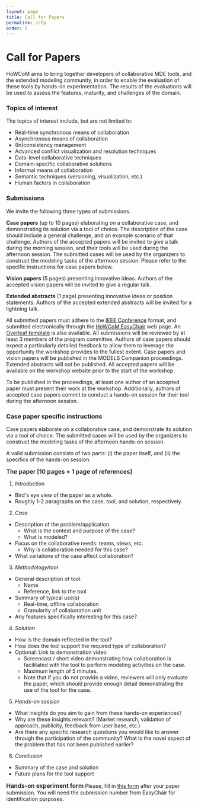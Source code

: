 ```yaml
---
layout: page
title: Call for Papers
permalink: /cfp
order: 5
---
```


# Call for Papers

HoWCoM aims to bring together developers of collaborative MDE tools, and the extended modeling community, in order to enable the evaluation of these tools by hands-on experimentation. The results of the evaluations will be used to assess the features, maturity, and challenges of the domain.

### **Topics of interest**

The topics of interest include, but are not limited to:
- Real-time synchronous means of collaboration
- Asynchronous means of collaboration
- (In)consistency management
- Advanced conflict visualization and resolution techniques
- Data-level collaborative techniques
- Domain-specific collaborative solutions
- Informal means of collaboration
- Semantic techniques (versioning, visualization, etc.)
- Human factors in collaboration


### **Submissions**

We invite the following three types of submissions.

**Case papers** (up to 10 pages) elaborating on a collaborative case, and demonstrating its solution via a tool of choice. The description of the case should include a general challenge, and an example scenario of that challenge. Authors of the accepted papers will be invited to give a talk during the morning session, and their tools will be used during the afternoon session. The submitted cases will be used by the organizers to construct the modeling tasks of the afternoon session. Please refer to the specific instructions for case papers below.

**Vision papers** (5 pages) presenting innovative ideas. Authors of the accepted vision papers will be invited to give a regular talk.

**Extended abstracts** (1 page) presenting innovative ideas or position statements. Authors of the accepted extended abstracts will be invited for a lightning talk.

All submitted papers must adhere to the [IEEE Conference](https://www.ieee.org/conferences/publishing/templates.html) format, and submitted electronically through the [HoWCoM EasyChair](https://easychair.org/my/conference?conf=howcom2021) web page.
An [Overleaf template](https://www.overleaf.com/latex/templates/ieee-conference-template/grfzhhncsfqn) is also available.
All submissions will be reviewed by at least 3 members of the program committee. Authors of case papers should expect a particularly detailed feedback to allow them to leverage the opportunity the workshop provides to the fullest extent.
Case papers and vision papers will be published in the MODELS Companion proceedings.
Extended abstracts will not be published.
All accepted papers will be available on the workshop website prior to the start of the workshop.

To be published in the proceedings, at least one author of an accepted paper must present their work at the workshop. Additionally, authors of accepted case papers commit to conduct a hands-on session for their tool during the afternoon session.

### **Case paper specific instructions**

Case papers elaborate on a collaborative case, and demonstrate its solution via a tool of choice. The submitted cases will be used by the organizers to construct the modeling tasks of the afternoon hands-on session.

A valid submission consists of two parts: (i) the paper itself, *and* (ii) the specifics of the hands-on session.

<span style="font-size:16px; font-weight:600;">The paper [10 pages + 1 page of references]</span>

1. *Introduction*  
* Bird's eye view of the paper as a whole.
* Roughly 1-2 paragraphs on the case, tool, and solution, respectively.

2. *Case*  
* Description of the problem/application.
  * What is the context and purpose of the case?
  * What is modeled?  
* Focus on the collaborative needs: teams, views, etc.
  * Why is collaboration needed for this case?
* What variations of the case affect collaboration?

3. *Methodology/tool*
* General description of tool.
  * Name
  * Reference, link to the tool
* Summary of typical use(s)
  * Real-time, offline collaboration
  * Granularity of collaboration unit
* Any features specifically interesting for this case?

4. *Solution*
* How is the domain reflected in the tool?
* How does the tool support the required type of collaboration?
* Optional: Link to demonstration video
  * Screencast / short video demonstrating how collaboration is facilitated with the tool to perform modeling activities on the case.
  * Maximum length of 5 minutes.
  * Note that if you do not provide a video, reviewers will only evaluate the paper, which should provide enough detail demonstrating the use of the tool for the case.

5. *Hands-on session*
* What insights do you aim to gain from these hands-on experiences?
* Why are these insights relevant? (Market research, validation of approach, publicity, feedback from user base, etc.)
* Are there any specific research questions you would like to answer through the participation of the community? What is the novel aspect of the problem that has not been published earlier?

6. *Conclusion*
* Summary of the case and solution
* Future plans for the tool support

<span style="font-size:16px; font-weight:600;">Hands-on experiment form</span>
Please, fill in [this form](https://docs.google.com/forms/d/e/1FAIpQLSfaWBpNPmY8xByOpDDatXD9XsQ7uynIGQj-1K82JvAjveLhQA/viewform?usp=sf_link) after your paper submission. You will need the submission number from EasyChair for identification purposes.
